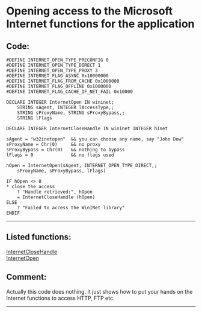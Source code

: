<link rel="stylesheet" type="text/css" href="../css/win32api.css">  
<link rel="stylesheet" href="https://cdnjs.cloudflare.com/ajax/libs/font-awesome/4.7.0/css/font-awesome.min.css">

# Opening access to the Microsoft Internet functions for the application

## Code:
```foxpro  
#DEFINE INTERNET_OPEN_TYPE_PRECONFIG 0
#DEFINE INTERNET_OPEN_TYPE_DIRECT 1
#DEFINE INTERNET_OPEN_TYPE_PROXY 3
#DEFINE INTERNET_FLAG_ASYNC 0x10000000
#DEFINE INTERNET_FLAG_FROM_CACHE 0x1000000
#DEFINE INTERNET_FLAG_OFFLINE 0x1000000
#DEFINE INTERNET_FLAG_CACHE_IF_NET_FAIL 0x10000

DECLARE INTEGER InternetOpen IN wininet;
	STRING sAgent, INTEGER lAccessType,;
	STRING sProxyName, STRING sProxyBypass,;
	STRING lFlags
	
DECLARE INTEGER InternetCloseHandle IN wininet INTEGER hInet

sAgent = "w32inetopen"  && you can choose any name, say "John Dow"
sProxyName = Chr(0)     && no proxy
sProxyBypass = Chr(0)   && nothing to bypass
lFlags = 0              && no flags used

hOpen = InternetOpen(sAgent, INTERNET_OPEN_TYPE_DIRECT,;
	sProxyName, sProxyBypass, lFlags)

IF hOpen <> 0
* close the access
	? "Handle retrieved:", hOpen
	= InternetCloseHandle (hOpen)
ELSE
	? "Failed to access the WinINet library"
ENDIF  
```  
***  


## Listed functions:
[InternetCloseHandle](../libraries/wininet/InternetCloseHandle.md)  
[InternetOpen](../libraries/wininet/InternetOpen.md)  

## Comment:
Actually this code does nothing. It just shows how to put your hands on the Internet functions to access HTTP, FTP etc.  
  
***  

